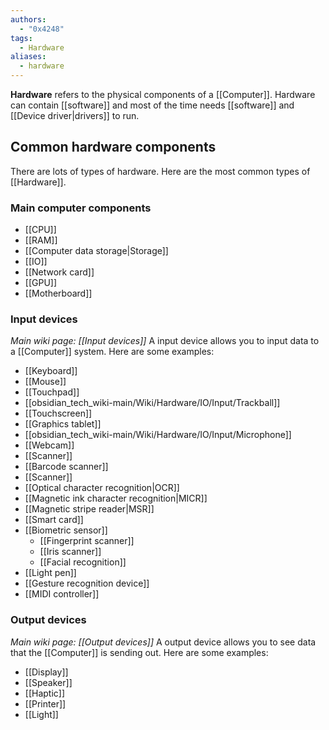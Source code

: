 ```yaml
---
authors: 
  - "0x4248"
tags:
  - Hardware
aliases:
  - hardware
---
```

**Hardware** refers to the physical components of a [[Computer]]. Hardware can contain [[software]] and most of the time needs [[software]] and [[Device driver|drivers]] to run. 
## Common hardware components
There are lots of types of hardware. Here are the most common types of [[Hardware]].
### Main computer components
- [[CPU]]
- [[RAM]]
- [[Computer data storage|Storage]]
- [[IO]]
- [[Network card]]
- [[GPU]]
- [[Motherboard]]
### Input devices
*Main wiki page: [[Input devices]]*
A input device allows you to input data to a [[Computer]] system. Here are some examples:
- [[Keyboard]]
- [[Mouse]]
- [[Touchpad]]
- [[obsidian_tech_wiki-main/Wiki/Hardware/IO/Input/Trackball]]
- [[Touchscreen]]
- [[Graphics tablet]]
- [[obsidian_tech_wiki-main/Wiki/Hardware/IO/Input/Microphone]]
- [[Webcam]]
- [[Scanner]]
- [[Barcode scanner]]
- [[Scanner]]
- [[Optical character recognition|OCR]]
- [[Magnetic ink character recognition|MICR]]
- [[Magnetic stripe reader|MSR]]
- [[Smart card]]
- [[Biometric sensor]]
	- [[Fingerprint scanner]]
	- [[Iris scanner]]
	- [[Facial recognition]]
- [[Light pen]]
- [[Gesture recognition device]]
- [[MIDI controller]]
### Output devices
*Main wiki page: [[Output devices]]*
A output device allows you to see data that the [[Computer]] is sending out. Here are some examples:
- [[Display]]
- [[Speaker]]
- [[Haptic]]
- [[Printer]]
- [[Light]]